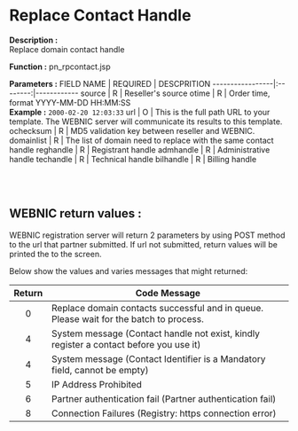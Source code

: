 #  Replace Contact Handle

**Description :**  <br>
Replace domain contact handle

**Function :** pn_rpcontact.jsp

**Parameters :** 
FIELD NAME | REQUIRED | DESCPRITION
-----------------|:--------:|------------
source | R | Reseller's source
otime | R | Order time, format YYYY-MM-DD HH:MM:SS <br> **Example :** `2000-02-20 12:03:33`
url | O | This is the full path URL to your template. The WEBNIC server will communicate its results to this template.
ochecksum | R | MD5 validation key between reseller and WEBNIC.
domainlist | R | The list of domain need to replace with the same contact handle
reghandle | R | Registrant handle
admhandle | R | Administrative handle
techandle | R | Technical handle
bilhandle | R | Billing handle

<br>



<br> 

WEBNIC return values :
-----
WEBNIC registration server will return 2 parameters by using POST method to the url that partner submitted. If url not submitted, return values will be printed the to the screen. 

Below show the values and varies messages that might returned:

Return | Code Message
:-----:|-------------
0 | Replace domain contacts successful and in queue. Please wait for the batch to process.
4 | System message (Contact handle not exist, kindly register a contact before you use it)
4 | System message (Contact Identifier is a Mandatory field, cannot be empty)
5 | IP Address Prohibited
6 | Partner authentication fail (Partner authentication fail)
8 | Connection Failures (Registry: https connection error)